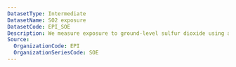 ```yaml
---
DatasetType: Intermediate
DatasetName: SO2 exposure
DatasetCode: EPI_SOE
Description: We measure exposure to ground-level sulfur dioxide using a country’s ambient ground-level concentration. The pollutant concentration is population-weighted to better capture the exposure levels in geographic areas with a higher human population density. A score of 100 indicates a country has among the lowest exposure  in the world (≤5th-percentile)
Source:
  OrganizationCode: EPI
  OrganizationSeriesCode: SOE
---
```

